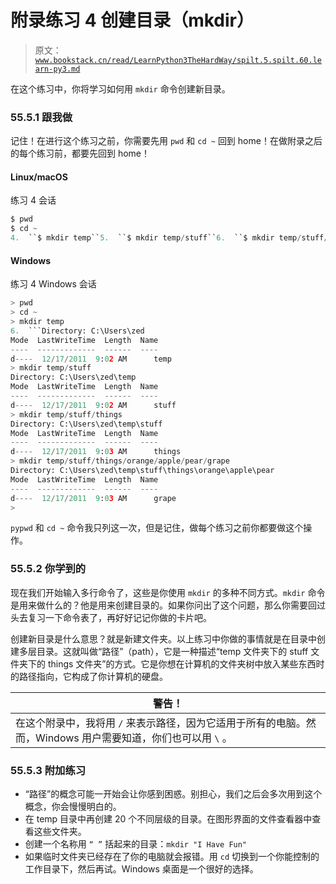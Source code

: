 # 附录练习 4 创建目录（mkdir）

> 原文：[`www.bookstack.cn/read/LearnPython3TheHardWay/spilt.5.spilt.60.learn-py3.md`](https://www.bookstack.cn/read/LearnPython3TheHardWay/spilt.5.spilt.60.learn-py3.md)

在这个练习中，你将学习如何用 `mkdir` 命令创建新目录。

### 55.5.1 跟我做

记住！在进行这个练习之前，你需要先用 `pwd` 和 `cd ~` 回到 home！在做附录之后的每个练习前，都要先回到 home！

#### Linux/macOS

练习 4 会话

```py
$ pwd
$ cd ~
4.  ``$ mkdir temp``5.  ``$ mkdir temp/stuff``6.  ``$ mkdir temp/stuff/things``7.  ``$ mkdir -p temp/stuff/things/orange/apple/pear/grape``8.  ``$``
```

#### Windows

练习 4 Windows 会话

```py
> pwd
> cd ~
> mkdir temp
6.  ```Directory: C:\Users\zed
Mode  LastWriteTime  Length  Name
----  -------------  ------  ----
d----  12/17/2011  9:02 AM      temp
> mkdir temp/stuff
Directory: C:\Users\zed\temp
Mode  LastWriteTime  Length  Name
----  -------------  ------  ----
d----  12/17/2011  9:02 AM      stuff
> mkdir temp/stuff/things
Directory: C:\Users\zed\temp\stuff
Mode  LastWriteTime  Length  Name
----  -------------  ------  ----
d----  12/17/2011  9:03 AM      things
> mkdir temp/stuff/things/orange/apple/pear/grape
Directory: C:\Users\zed\temp\stuff\things\orange\apple\pear
Mode  LastWriteTime  Length  Name
----  -------------  ------  ----
d----  12/17/2011  9:03 AM      grape
>
```

`pypwd` 和 `cd ~` 命令我只列这一次，但是记住，做每个练习之前你都要做这个操作。

### 55.5.2 你学到的

现在我们开始输入多行命令了，这些是你使用 `mkdir` 的多种不同方式。`mkdir` 命令是用来做什么的？他是用来创建目录的。如果你问出了这个问题，那么你需要回过头去复习一下命令表了，再好好记记你做的卡片吧。

创建新目录是什么意思？就是新建文件夹。以上练习中你做的事情就是在目录中创建多层目录。这就叫做“路径”（path），它是一种描述“temp 文件夹下的 stuff 文件夹下的 things 文件夹”的方式。它是你想在计算机的文件夹树中放入某些东西时的路径指向，它构成了你计算机的硬盘。

| 警告！ |
| --- |
| 在这个附录中，我将用 `/` 来表示路径，因为它适用于所有的电脑。然而，Windows 用户需要知道，你们也可以用 `\` 。 |

### 55.5.3 附加练习

*   “路径”的概念可能一开始会让你感到困惑。别担心，我们之后会多次用到这个概念，你会慢慢明白的。
*   在 temp 目录中再创建 20 个不同层级的目录。在图形界面的文件查看器中查看这些文件夹。
*   创建一个名称用 `“ ”` 括起来的目录：`mkdir "I Have Fun"`
*   如果临时文件夹已经存在了你的电脑就会报错。用 `cd` 切换到一个你能控制的工作目录下，然后再试。Windows 桌面是一个很好的选择。
